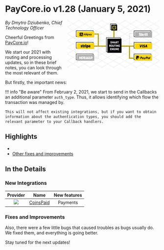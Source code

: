 # **PayCore.io v1.28 (January 5, 2021)**

<img src="/release-notes/images/v1.28/paycore_illustration_newstyle.jpg" alt="PayCore" style="width: 300px; float: right; padding-left: 10px;">

*By Dmytro Dziubenko, Chief Technology Officer*

Cheerful Greetings from [PayCore.io](https://paycore.io/)!

We start our 2021 with routing and processing updates, so in these brief notes, you can look through the most relevant of them.

But firstly, the important news:

!!! info "Be aware"
    From February 2, 2021, we start to send in the Callbacks an additional parameter `auth_type`. Thus, it allows identifying which flow the transaction was managed by.

    This will not affect existing integrations, but if you want to obtain information about the authentication types, you should add the relevant parameter to your Callback handlers.

## Highlights

* 
* [Other fixes and improvements](#fixes-and-improvements)

## In the Details

### New Integrations

| Provider | Name  | New features |
|:-:|:-:|:-:|
| <img src="https://static.openfintech.io/payment_providers/coinspaid/logo.svg?w=70" width="70px">  | [CoinsPaid](/connectors/coinspaid/) | Payments  |


### Fixes and Improvements

Also, there were a few little bugs that caused troubles as bugs usually do. We fixed them, and everything is going better.

Stay tuned for the next updates!

